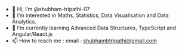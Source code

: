 - 👋 Hi, I’m @shubham-tripathi-07
- 👀 I’m interested in Maths, Statistics, Data Visualisation and Data Analytics. 
- 🌱 I’m currently learning Advanced Data Structures, TypeScript and Angular/React.js
- 📫 How to reach me : email : shubhambtripathi@gmail.com

<!---
shubham-tripathi-07/shubham-tripathi-07 is a ✨ special ✨ repository because its `README.md` (this file) appears on your GitHub profile.
You can click the Preview link to take a look at your changes.
--->
